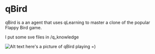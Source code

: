 # qBird
qBird is a an agent that uses qLearning to master a clone of the popular Flappy Bird game.

I put some sve files in /q_knowledge

![Alt text](lib/qBirdinaction)
here's a picture of qBird playing =)
